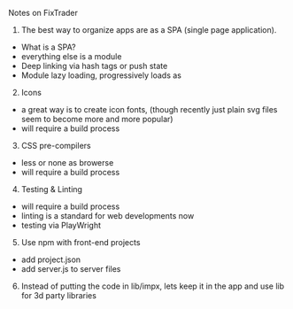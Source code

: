Notes on FixTrader

1. The best way to organize apps are as a SPA (single page application).
- What is a SPA?
- everything else is a module
- Deep linking via hash tags or push state
- Module lazy loading, progressively loads as

2. Icons
- a great way is to create icon fonts, (though recently just plain svg files seem to become more and more popular)
- will require a build process

3. CSS pre-compilers
- less or none as browerse
- will require a build process

4. Testing & Linting
- will require a build process
- linting is a standard for web developments now
- testing via PlayWright

5. Use npm with front-end projects
- add project.json
- add server.js to server files

6. Instead of putting the code in lib/impx, lets keep it in the app and use lib for 3d party libraries
